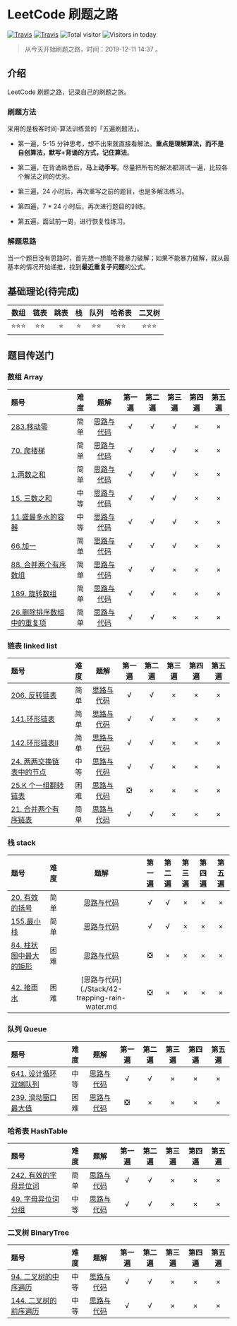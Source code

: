 # LeetCode 刷题之路

[![Travis](https://img.shields.io/badge/language-Java-green.svg)]()
[![Travis](https://img.shields.io/badge/language-Python-yellow.svg)]()
![Total visitor](https://visitor-count-badge.herokuapp.com/total.svg?repo_id=xxtlant.leetcode_training)
![Visitors in today](https://visitor-count-badge.herokuapp.com/today.svg?repo_id=xxtlant.leetcode_training)

> 从今天开始刷题之路，时间：2019-12-11 14:37 。

## 介绍

LeetCode 刷题之路，记录自己的刷题之旅。

### 刷题方法

采用的是极客时间-算法训练营的「五遍刷题法」。

- 第一遍，5-15 分钟思考，想不出来就直接看解法。**重点是理解算法，而不是自创算法，默写+背诵的方式，记住算法**。

- 第二遍，在背诵熟悉后，**马上动手写**。尽量把所有的解法都测试一遍，比较各个解法之间的优劣。
- 第三遍，24 小时后，再次重写之前的题目，也是多解法练习。
- 第四遍，7 * 24 小时后，再次进行题目的训练。
- 第五遍，面试前一周，进行恢复性练习。

### 解题思路

当一个题目没有思路时，首先想一想能不能暴力破解；如果不能暴力破解，就从最基本的情况开始递推，找到**最近重复子问题**的公式。

## 基础理论(待完成)

| 数组 | 链表 | 跳表 | 栈 | 队列 | 哈希表 | 二叉树 |
|:-: | :-: | :-: | :-: | :-:| :-:| :-:|
| ⭐️⭐️⭐️|⭐️⭐️|⭐️|⭐️|⭐️⭐️|⭐️⭐️|⭐️⭐️⭐️|

## 题目传送门

### 数组  Array

| 题号 | 难度 | 题解 | 第一遍 | 第二遍 | 第三遍 | 第四遍 | 第五遍 |
|:- | :-: | :-: | :-: | :-:|:-:|:-:|:-:|
|[283.移动零](https://leetcode-cn.com/problems/move-zeroes/)| 简单 |[思路与代码](./Array/283-move-zeroes.md) | √ | √ | √ | × | × |
|[70. 爬楼梯](https://leetcode-cn.com/problems/climbing-stairs/)| 简单 |[思路与代码](./Array/70-climbing-stairs.md) | √ | √ | √ | × | × |
|[1.两数之和](https://leetcode-cn.com/problems/two-sum/)| 简单 |[思路与代码](./Array/1-two-sum.md) | √ | √ | √ | × | × |
|[15. 三数之和](https://leetcode-cn.com/problems/3sum/)| 中等 |[思路与代码](./Array/15-3sum.md) | √ | √ | √ | × | × |
|[11.盛最多水的容器](https://leetcode-cn.com/problems/container-with-most-water/)| 中等 |[思路与代码](./Array/11-container-with-most-water.md) | √ | √ | √ | × | × |
|[66.加一](https://leetcode-cn.com/problems/plus-one/)| 简单 |[思路与代码](./Array/66-plus-one.md) | √ | √ | √  | × | × |
|[88. 合并两个有序数组](https://leetcode-cn.com/problems/merge-sorted-array/)| 简单 |[思路与代码](./Array/88-merge-sorted-array.md)| √ | √ | × | × | × |
|[189. 旋转数组](https://leetcode-cn.com/problems/rotate-array/)| 简单 |[思路与代码](./Array/189-rotate-array.md)| √ | √ | ×  | × | × |
|[26.删除排序数组中的重复项](https://leetcode-cn.com/problems/remove-duplicates-from-sorted-array/)| 简单 |[思路与代码](./Array/26-remove-duplicates-from-sorted-array.md)| √ | √ | ×  | × | × |

### 链表 linked list

| 题号 | 难度 | 题解 | 第一遍 | 第二遍 | 第三遍 | 第四遍 | 第五遍 |
|:- | :-: | :-: | :-: | :-: | :-:|:-:|:-:|
|[206. 反转链表](https://leetcode-cn.com/problems/reverse-linked-list/)| 简单 |[思路与代码](./LinkedList/206-reverse-linked-list.md) | √ | √ | × | × | × |
|[141.环形链表](https://leetcode-cn.com/problems/linked-list-cycle/)| 简单 |[思路与代码](./LinkedList/141-linked-list-cycle.md)| √ | √ | × | × | × |
|[142.环形链表II](https://leetcode-cn.com/problems/linked-list-cycle-ii/)| 简单 |[思路与代码](./LinkedList/142-linked-list-cycle-ii.md)| √ | √ | × | × | × |
|[24. 两两交换链表中的节点](https://leetcode-cn.com/problems/swap-nodes-in-pairs/)| 中等 |[思路与代码](./LinkedList/24-swap-nodes-in-pairs.md)| √ | √ | × | × | × |
|[25.K 个一组翻转链表](https://leetcode-cn.com/problems/reverse-nodes-in-k-group)| 困难 |[思路与代码](./LinkedList/25-reverse-nodes-in-k-group.md)| ❎ | × | × | × | × |
|[21. 合并两个有序链表](https://leetcode-cn.com/problems/merge-two-sorted-lists)| 简单 |[思路与代码](./LinkedList/21-merge-two-sorted-lists.md)| √ | √ | × | × | × |

### 栈 stack

| 题号 | 难度 | 题解 | 第一遍 | 第二遍 | 第三遍 | 第四遍 | 第五遍 |
|:- | :-: | :-: | :-: | :-: | :-:|:-:|:-:|
|[20. 有效的括号](https://leetcode-cn.com/problems/valid-parentheses/)| 简单 |[思路与代码](./Stack/20-valid-parentheses.md) | √ | √ | × | × | × |
|[155.最小栈](https://leetcode-cn.com/problems/min-stack/)| 简单 |[思路与代码](./Stack/155-min-stack.md) | √ | √ | × | × | × |
|[84. 柱状图中最大的矩形](https://leetcode-cn.com/problems/largest-rectangle-in-histogram/)| 困难 |[思路与代码](./Stack/84-largest-rectangle-in-histogram.md) | ❎ | × | × | × | × |
|[42. 接雨水](https://leetcode-cn.com/problems/trapping-rain-water/)| 困难 |[思路与代码](./Stack/42-trapping-rain-water.md | ❎ | × | × | × | × |

### 队列 Queue

| 题号 | 难度 | 题解 | 第一遍 | 第二遍 | 第三遍 | 第四遍 | 第五遍 |
|:- | :-: | :-: | :-: | :-: | :-:|:-:|:-:|
|[641. 设计循环双端队列](https://leetcode-cn.com/problems/design-circular-deque/)| 中等 |[思路与代码](./Queue/641-design-circular-deque.md) | √ | √ | × | × | × |
|[239. 滑动窗口最大值](https://leetcode-cn.com/problems/sliding-window-maximum/)| 困难 |[思路与代码](./Queue/239-sliding-window-maximum.md) | ❎| × | × | × | × |

### 哈希表 HashTable

| 题号 | 难度 | 题解 | 第一遍 | 第二遍 | 第三遍 | 第四遍 | 第五遍 |
|:- | :-: | :-: | :-: | :-: | :-:|:-:|:-:|
|[242. 有效的字母异位词](https://leetcode-cn.com/problems/valid-anagram/)| 简单 |[思路与代码](./HashTable/242.valid-anagram.md) | √ | √ | × | × | × |
|[49. 字母异位词分组](https://leetcode-cn.com/problems/group-anagrams/)| 中等 |[思路与代码](./HashTable/49-group-anagrams.md) | √ | √ | × | × | × |

### 二叉树 BinaryTree

| 题号 | 难度 | 题解 | 第一遍 | 第二遍 | 第三遍 | 第四遍 | 第五遍 |
|:- | :-: | :-: | :-: | :-: | :-:|:-:|:-:|
|[94. 二叉树的中序遍历](https://leetcode-cn.com/problems/binary-tree-inorder-traversal/)| 中等 |[思路与代码](./BinaryTree/94-binary-tree-inorder-traversal.md) | √ | √ | × | × | × |
|[144. 二叉树的前序遍历](https://leetcode-cn.com/problems/binary-tree-preorder-traversal/)| 中等 |[思路与代码](./BinaryTree/144-binary-tree-preorder-traversal.md) | √ | √ | × | × | × |
